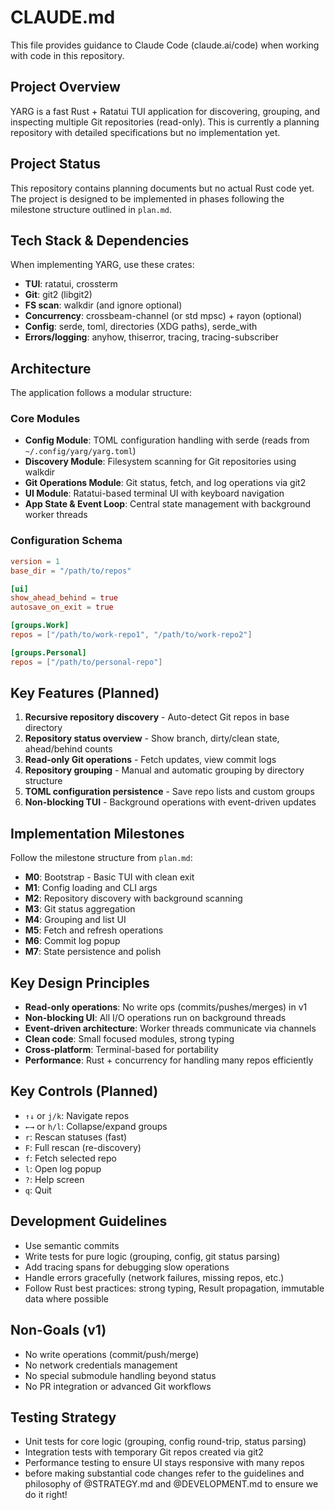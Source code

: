 # CLAUDE.md

This file provides guidance to Claude Code (claude.ai/code) when working with code in this repository.

## Project Overview

YARG is a fast Rust + Ratatui TUI application for discovering, grouping, and inspecting multiple Git repositories (read-only). This is currently a planning repository with detailed specifications but no implementation yet.

## Project Status

This repository contains planning documents but no actual Rust code yet. The project is designed to be implemented in phases following the milestone structure outlined in `plan.md`.

## Tech Stack & Dependencies

When implementing YARG, use these crates:
- **TUI**: ratatui, crossterm
- **Git**: git2 (libgit2)  
- **FS scan**: walkdir (and ignore optional)
- **Concurrency**: crossbeam-channel (or std mpsc) + rayon (optional)
- **Config**: serde, toml, directories (XDG paths), serde_with
- **Errors/logging**: anyhow, thiserror, tracing, tracing-subscriber

## Architecture

The application follows a modular structure:

### Core Modules
- **Config Module**: TOML configuration handling with serde (reads from `~/.config/yarg/yarg.toml`)
- **Discovery Module**: Filesystem scanning for Git repositories using walkdir
- **Git Operations Module**: Git status, fetch, and log operations via git2
- **UI Module**: Ratatui-based terminal UI with keyboard navigation
- **App State & Event Loop**: Central state management with background worker threads

### Configuration Schema
```toml
version = 1
base_dir = "/path/to/repos"

[ui]
show_ahead_behind = true
autosave_on_exit = true

[groups.Work]
repos = ["/path/to/work-repo1", "/path/to/work-repo2"]

[groups.Personal] 
repos = ["/path/to/personal-repo"]
```

## Key Features (Planned)

1. **Recursive repository discovery** - Auto-detect Git repos in base directory
2. **Repository status overview** - Show branch, dirty/clean state, ahead/behind counts
3. **Read-only Git operations** - Fetch updates, view commit logs
4. **Repository grouping** - Manual and automatic grouping by directory structure
5. **TOML configuration persistence** - Save repo lists and custom groups
6. **Non-blocking TUI** - Background operations with event-driven updates

## Implementation Milestones

Follow the milestone structure from `plan.md`:
- **M0**: Bootstrap - Basic TUI with clean exit
- **M1**: Config loading and CLI args
- **M2**: Repository discovery with background scanning  
- **M3**: Git status aggregation
- **M4**: Grouping and list UI
- **M5**: Fetch and refresh operations
- **M6**: Commit log popup
- **M7**: State persistence and polish

## Key Design Principles

- **Read-only operations**: No write ops (commits/pushes/merges) in v1
- **Non-blocking UI**: All I/O operations run on background threads
- **Event-driven architecture**: Worker threads communicate via channels
- **Clean code**: Small focused modules, strong typing
- **Cross-platform**: Terminal-based for portability
- **Performance**: Rust + concurrency for handling many repos efficiently

## Key Controls (Planned)
- `↑↓` or `j/k`: Navigate repos
- `←→` or `h/l`: Collapse/expand groups  
- `r`: Rescan statuses (fast)
- `F`: Full rescan (re-discovery)
- `f`: Fetch selected repo
- `l`: Open log popup
- `?`: Help screen
- `q`: Quit

## Development Guidelines

- Use semantic commits
- Write tests for pure logic (grouping, config, git status parsing)
- Add tracing spans for debugging slow operations
- Handle errors gracefully (network failures, missing repos, etc.)
- Follow Rust best practices: strong typing, Result propagation, immutable data where possible

## Non-Goals (v1)

- No write operations (commit/push/merge)
- No network credentials management  
- No special submodule handling beyond status
- No PR integration or advanced Git workflows

## Testing Strategy

- Unit tests for core logic (grouping, config round-trip, status parsing)
- Integration tests with temporary Git repos created via git2
- Performance testing to ensure UI stays responsive with many repos
- before making substantial code changes refer to the guidelines and philosophy of @STRATEGY.md and @DEVELOPMENT.md to ensure we do it right!